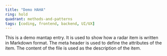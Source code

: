 ```yaml
---
title: "Demo HAHA"
ring: hold
quadrant: methods-and-patterns
tags: [coding, frontend, backend, UI/UX]
---
```


This is a demo mantap entry. It is used to show how a radar item is written in Markdown format. The meta header is used to define the attributes of the item. The content of the file is used as the description of the item.
